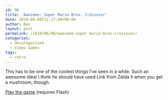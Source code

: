 ```yaml
---
id: 96
title: 'Awesome: Super Mario Bros. Crossover'
date: 2010-06-08T12:17:00+00:00
author: Ben
layout: post
permalink: /2010/06/08/awesome-super-mario-bros-crossover/
categories:
  - Uncategorized
  - Video Games
tags:
  - retro
---
```

This has to be one of the coolest things I&#8217;ve seen in a while. Such an awesome idea! I think he should have used Link from Zelda II when you get a mushroom, though.

[Play the game](http://www.newgrounds.com/portal/view/534416) (requires Flash)